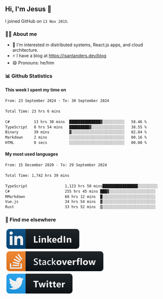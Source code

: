## Hi, I'm Jesus 👋

I joined GitHub on `13 Nov 2015`.

<!-- Talking about you -->

### 👨‍💻 About me

- 👦 I'm interested in distributed systems, React.js apps, and cloud architecture.
- ⚡️ I have a blog at <https://jsantanders.dev/blog>
- 😄 Pronouns: he/him

### 📊 Github Statistics

#### This week I spent my time on

<!--START_SECTION:weekly-->

```txt
From: 23 September 2024 - To: 30 September 2024

Total Time: 23 hrs 6 mins

C#           13 hrs 30 mins  ██████████████▓░░░░░░░░░░   58.46 %
TypeScript   8 hrs 54 mins   █████████▓░░░░░░░░░░░░░░░   38.55 %
Binary       39 mins         ▓░░░░░░░░░░░░░░░░░░░░░░░░   02.84 %
Markdown     2 mins          ░░░░░░░░░░░░░░░░░░░░░░░░░   00.16 %
HTML         0 secs          ░░░░░░░░░░░░░░░░░░░░░░░░░   00.00 %
```

<!--END_SECTION:weekly-->

#### My most used languages

<!--START_SECTION:alltime-->

```txt
From: 15 December 2020 - To: 29 September 2024

Total Time: 1,742 hrs 39 mins

TypeScript                 1,123 hrs 50 mins████████████████░░░░░░░░░   64.49 %
C#                         255 hrs 45 mins ███▓░░░░░░░░░░░░░░░░░░░░░   14.68 %
RMarkdown                  68 hrs 12 mins  █░░░░░░░░░░░░░░░░░░░░░░░░   03.91 %
Vue.js                     34 hrs 54 mins  ▓░░░░░░░░░░░░░░░░░░░░░░░░   02.00 %
Rust                       33 hrs 52 mins  ▒░░░░░░░░░░░░░░░░░░░░░░░░   01.94 %
```

<!--END_SECTION:alltime-->

### 📢 Find me elsewhere

<p>
  <a target="_blank" href="https://linkedin.com/in/jsantanders">
    <img src="https://github.com/jsantanders/jsantanders/blob/master/img/linkedin.svg" alt="LinkedIn" style="vertical-align:top; margin:4px">
  </a>
  
  <a target="_blank" href="https://stackoverflow.com/users/7318331/jesus-santander">
    <img src="https://github.com/jsantanders/jsantanders/blob/master/img/stackoverflow.svg" alt="StackOverflow" style="vertical-align:top; margin:4px">
  </a>
  
  <a target="_blank" href="http://twitter.com/jsantanders">
    <img src="https://github.com/jsantanders/jsantanders/blob/master/img/twitter.svg" alt="Twitter" style="vertical-align:top; margin:4px">
  </a>
</p>
